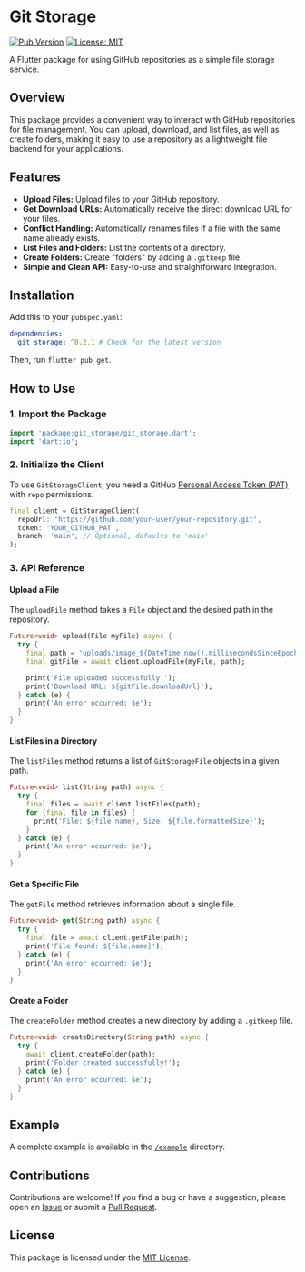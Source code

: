 # Git Storage

[![Pub Version](https://img.shields.io/pub/v/git_storage?style=flat-square)](https://pub.dev/packages/git_storage)
[![License: MIT](https://img.shields.io/badge/license-MIT-blue.svg?style=flat-square)](https://opensource.org/licenses/MIT)

A Flutter package for using GitHub repositories as a simple file storage service.

## Overview

This package provides a convenient way to interact with GitHub repositories for file management. You can upload, download, and list files, as well as create folders, making it easy to use a repository as a lightweight file backend for your applications.

## Features

-   **Upload Files:** Upload files to your GitHub repository.
-   **Get Download URLs:** Automatically receive the direct download URL for your files.
-   **Conflict Handling:** Automatically renames files if a file with the same name already exists.
-   **List Files and Folders:** List the contents of a directory.
-   **Create Folders:** Create "folders" by adding a `.gitkeep` file.
-   **Simple and Clean API:** Easy-to-use and straightforward integration.

## Installation

Add this to your `pubspec.yaml`:

```yaml
dependencies:
  git_storage: ^0.2.1 # Check for the latest version
```

Then, run `flutter pub get`.

## How to Use

### 1. Import the Package

```dart
import 'package:git_storage/git_storage.dart';
import 'dart:io';
```

### 2. Initialize the Client

To use `GitStorageClient`, you need a GitHub [Personal Access Token (PAT)](https://docs.github.com/en/authentication/keeping-your-account-and-data-secure/creating-a-personal-access-token) with `repo` permissions.

```dart
final client = GitStorageClient(
  repoUrl: 'https://github.com/your-user/your-repository.git',
  token: 'YOUR_GITHUB_PAT',
  branch: 'main', // Optional, defaults to 'main'
);
```

### 3. API Reference

#### Upload a File

The `uploadFile` method takes a `File` object and the desired path in the repository.

```dart
Future<void> upload(File myFile) async {
  try {
    final path = 'uploads/image_${DateTime.now().millisecondsSinceEpoch}.jpg';
    final gitFile = await client.uploadFile(myFile, path);

    print('File uploaded successfully!');
    print('Download URL: ${gitFile.downloadUrl}');
  } catch (e) {
    print('An error occurred: $e');
  }
}
```

#### List Files in a Directory

The `listFiles` method returns a list of `GitStorageFile` objects in a given path.

```dart
Future<void> list(String path) async {
  try {
    final files = await client.listFiles(path);
    for (final file in files) {
      print('File: ${file.name}, Size: ${file.formattedSize}');
    }
  } catch (e) {
    print('An error occurred: $e');
  }
}
```

#### Get a Specific File

The `getFile` method retrieves information about a single file.

```dart
Future<void> get(String path) async {
  try {
    final file = await client.getFile(path);
    print('File found: ${file.name}');
  } catch (e) {
    print('An error occurred: $e');
  }
}
```

#### Create a Folder

The `createFolder` method creates a new directory by adding a `.gitkeep` file.

```dart
Future<void> createDirectory(String path) async {
  try {
    await client.createFolder(path);
    print('Folder created successfully!');
  } catch (e) {
    print('An error occurred: $e');
  }
}
```

## Example

A complete example is available in the [`/example`](/example) directory.

## Contributions

Contributions are welcome! If you find a bug or have a suggestion, please open an [Issue](https://github.com/yourusername/git_storage/issues) or submit a [Pull Request](https://github.com/yourusername/git_storage/pulls).

## License

This package is licensed under the [MIT License](LICENSE).
